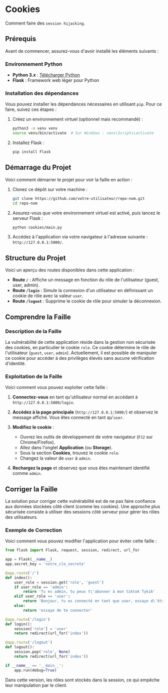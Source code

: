 # Cookies

Comment faire des `session hijacking`.

## Prérequis

Avant de commencer, assurez-vous d'avoir installé les éléments suivants :

### Environnement Python

- **Python 3.x** : [Télécharger Python](https://www.python.org/downloads/)
- **Flask** : Framework web léger pour Python

### Installation des dépendances

Vous pouvez installer les dépendances nécessaires en utilisant `pip`. Pour ce faire, suivez ces étapes :

1. Créez un environnement virtuel (optionnel mais recommandé) :

    ```bash
    python3 -m venv venv
    source venv/bin/activate  # Sur Windows : venv\Scripts\activate
    ```

2. Installez Flask :

    ```bash
    pip install Flask
    ```

## Démarrage du Projet

Voici comment démarrer le projet pour voir la faille en action :

1. Clonez ce dépôt sur votre machine :

    ```bash
    git clone https://github.com/votre-utilisateur/repo-nom.git
    cd repo-nom
    ```

2. Assurez-vous que votre environnement virtuel est activé, puis lancez le serveur Flask :

    ```bash
    python cookies/main.py
    ```

3. Accédez à l'application via votre navigateur à l'adresse suivante : `http://127.0.0.1:5000/`.

## Structure du Projet

Voici un aperçu des routes disponibles dans cette application :

- **Route `/`** : Affiche un message en fonction du rôle de l'utilisateur (guest, user, admin).
- **Route `/login`** : Simule la connexion d'un utilisateur en définissant un cookie de rôle avec la valeur `user`.
- **Route `/logout`** : Supprime le cookie de rôle pour simuler la déconnexion.

## Comprendre la Faille

### Description de la Faille

La vulnérabilité de cette application réside dans la gestion non sécurisée des cookies, en particulier le cookie `role`. Ce cookie détermine le rôle de l'utilisateur (`guest`, `user`, `admin`). Actuellement, il est possible de manipuler ce cookie pour accéder à des privilèges élevés sans aucune vérification d'identité.

### Exploitation de la Faille

Voici comment vous pouvez exploiter cette faille :

1. **Connectez-vous** en tant qu'utilisateur normal en accédant à `http://127.0.0.1:5000/login`.
   
2. **Accédez à la page principale** (`http://127.0.0.1:5000/`) et observez le message affiché. Vous êtes connecté en tant qu'`user`.

3. **Modifiez le cookie** :
    - Ouvrez les outils de développement de votre navigateur (`F12` sur Chrome/Firefox).
    - Allez dans l'onglet **Application** (ou **Storage**).
    - Sous la section **Cookies**, trouvez le cookie `role`.
    - Changez la valeur de `user` à `admin`.

4. **Rechargez la page** et observez que vous êtes maintenant identifié comme `admin`.

## Corriger la Faille

La solution pour corriger cette vulnérabilité est de ne pas faire confiance aux données stockées côté client (comme les cookies). Une approche plus sécurisée consiste à utiliser des sessions côté serveur pour gérer les rôles des utilisateurs.

### Exemple de Correction

Voici comment vous pouvez modifier l'application pour éviter cette faille :

```python
from flask import Flask, request, session, redirect, url_for

app = Flask(__name__)
app.secret_key = 'votre_cle_secrete'

@app.route('/')
def index():
    user_role = session.get('role', 'guest')
    if user_role == 'admin':
        return 'Tu es admin, tu peux t\'abonner à mon tiktok Tyki6'
    elif user_role == 'user':
        return 'Bonjour, tu es connecté en tant que user, essaye d\'être admin'
    else:
        return 'essaye de te connecter'

@app.route('/login')
def login():
    session['role'] = 'user'
    return redirect(url_for('index'))

@app.route('/logout')
def logout():
    session.pop('role', None)
    return redirect(url_for('index'))

if __name__ == '__main__':
    app.run(debug=True)
```

Dans cette version, les rôles sont stockés dans la session, ce qui empêche leur manipulation par le client.
